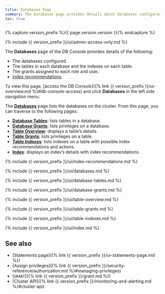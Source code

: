 ```yaml
---
title: Databases Page
summary: The Databases page provides details about databases configured, the tables and indexes in each database, and the grants assigned to each role and user.
toc: true
---
```


{% capture version_prefix %}{{ page.version.version }}{% endcapture %}

{% include {{ version_prefix }}/ui/admin-access-only.md %}

The **Databases** page of the DB Console provides details of the following:

- The databases configured.
- The tables in each database and the indexes on each table.
- The grants assigned to each role and user.
- [Index recommendations](#index-recommendations).

To view this page, [access the DB Console]({% link {{ version_prefix }}/ui-overview.md %}#db-console-access) and click **Databases** in the left side navigation menu.

The [**Databases**](#databases) page lists the databases on the cluster. From this page, you can traverse to the following pages:

- [**Database Tables**](#database-tables): lists tables in a database.
- [**Database Grants**](#database-grants): lists privileges on a database.
- [**Table Overview**](#table-overview): displays a table’s details.
- [**Table Grants**](#table-grants): lists privileges on a table.
- [**Table Indexes**](#table-indexes): lists indexes on a table with possible index recommendations and actions.
- [**Index**](#index): displays an index’s details with index recommendations.

{% include {{ version_prefix }}/ui/index-recommendations.md %}

{% include {{ version_prefix }}/ui/databases.md %}

{% include {{ version_prefix }}/ui/database-tables.md %}

{% include {{ version_prefix }}/ui/database-grants.md %}

{% include {{ version_prefix }}/ui/table-overview.md %}

{% include {{ version_prefix }}/ui/table-grants.md %}

{% include {{ version_prefix }}/ui/table-indexes.md %}

{% include {{ version_prefix }}/ui/index.md %}

## See also

- [Statements page]({% link {{ version_prefix }}/ui-statements-page.md %})
- [Assign privileges]({% link {{ version_prefix }}/security-reference/authorization.md %}#managing-privileges)
- [`GRANT`]({% link {{ version_prefix }}/grant.md %})
- [Cluster API]({% link {{ version_prefix }}/monitoring-and-alerting.md %}#cluster-api)
